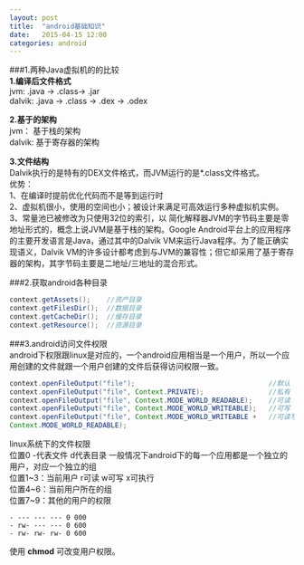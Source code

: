 ```yaml
---
layout: post
title:  "android基础知识"
date:   2015-04-15 12:00
categories: android
---
```

###1.两种Java虚拟机的的比较  
**1.编译后文件格式**  
jvm:    .java -> .class-> .jar  
dalvik: .java -> .class -> .dex -> .odex  

**2.基于的架构**  
jvm：	基于栈的架构  
dalvik: 基于寄存器的架构  

**3.文件结构**  
Dalvik执行的是特有的DEX文件格式，而JVM运行的是*.class文件格式。  
优势：  
1、在编译时提前优化代码而不是等到运行时  
2、虚拟机很小，使用的空间也小；被设计来满足可高效运行多种虚拟机实例。  
3、常量池已被修改为只使用32位的索引，以	简化解释器JVM的字节码主要是零地址形式的，概念上说JVM是基于栈的架构。Google Android平台上的应用程序的主要开发语言是Java，通过其中的Dalvik VM来运行Java程序。为了能正确实现语义，Dalvik VM的许多设计都考虑到与JVM的兼容性；但它却采用了基于寄存器的架构，其字节码主要是二地址/三地址的混合形式。


###2.获取android各种目录
```java
context.getAssets();	//资产目录
context.getFilesDir();	//数据目录
context.getCacheDir();	//缓存目录
context.getResource();	//资源目录
```

###3.android访问文件权限   
android下权限跟linux是对应的，一个android应用相当是一个用户，所以一个应用创建的文件就跟一个用户创建的文件后获得访问权限一致。   

```java
context.openFileOutput("file");                                 //默认   -rw-------
context.openFileOutput("file", Context.PRIVATE);                //私有   -rw-rw----
context.openFileOutput("file", Context.MODE_WORLD_READABLE);    //可读   -rw-rw-r--
context.openFileOutput("file", Context.MODE_WORLD_WRITEABLE);   //可写   -rw-rw--w-
context.openFileOutput("file", Context.MODE_WORLD_WRITEABLE +   //可读写 -rw-rw-rw-
Context.MODE_WORLD_READABLE);
```
linux系统下的文件权限   
位置0 -代表文件 d代表目录 
一般情况下android下的每一个应用都是一个独立的用户，对应一个独立的组  
位置1~3：当前用户				r可读 w可写 x可执行  
位置4~6：当前用户所在的组  
位置7~9：其他的用户的权限  

```
- --- --- --- 0 000
- rw- --- --- 0 600
- rw- rw- rw- 0 600
```

使用 **chmod** 可改变用户权限。  